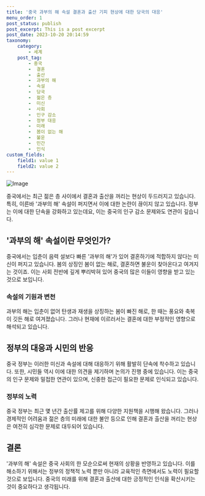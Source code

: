 ```yaml
---
title: '중국 과부의 해 속설 결혼과 출산 기피 현상에 대한 당국의 대응'
menu_order: 1
post_status: publish
post_excerpt: This is a post excerpt
post_date: 2023-10-20 20:14:59
taxonomy:
    category:
        - 세계
    post_tag:
        - 중국
        -  결혼
        -  출산
        -  과부의 해
        -  속설
        -  당국
        -  젊은 층
        -  미신
        -  사회
        -  인구 감소
        -  정부 대응
        -  미래
        -  봄이 없는 해
        -  불운
        -  민간
        -  인식
custom_fields:
    field1: value 1
    field2: value 2
---
```


![Image](https://imgnews.pstatic.net/image/030/2024/02/06/0003179517_001_20240206195209556.jpg?type=w647)


중국에서는 최근 젊은 층 사이에서 결혼과 출산을 꺼리는 현상이 두드러지고 있습니다. 특히, 이른바 '과부의 해' 속설이 퍼지면서 이에 대한 논란이 끊이지 않고 있습니다. 정부는 이에 대한 단속을 강화하고 있는데요, 이는 중국의 인구 감소 문제와도 연관이 깊습니다.

## '과부의 해' 속설이란 무엇인가?
중국에서는 입춘이 음력 설보다 빠른 '과부의 해'가 있어 결혼하기에 적합하지 않다는 미신이 퍼지고 있습니다. 봄의 상징인 봄이 없는 해로, 결혼하면 불운이 찾아온다고 여겨지는 것이죠. 이는 사회 전반에 깊게 뿌리박혀 있어 중국의 많은 이들이 영향을 받고 있는 것으로 보입니다.

### 속설의 기원과 변천
과부의 해는 입춘이 없어 탄생과 재생을 상징하는 봄이 빠진 해로, 한 때는 풍요와 축복이 깃든 해로 여겨졌습니다. 그러나 현재에 이르러서는 결혼에 대한 부정적인 영향으로 해석되고 있습니다.

## 정부의 대응과 시민의 반응
중국 정부는 이러한 미신과 속설에 대해 대응하기 위해 활발히 단속에 착수하고 있습니다. 또한, 시민들 역시 이에 대한 의견을 제기하며 논의가 진행 중에 있습니다. 이는 중국의 인구 문제와 밀접한 연관이 있으며, 신중한 접근이 필요한 문제로 인식되고 있습니다.

### 정부의 노력
중국 정부는 최근 몇 년간 출산률 제고를 위해 다양한 지원책을 시행해 왔습니다. 그러나 경제적인 어려움과 젊은 층의 미래에 대한 불안 등으로 인해 결혼과 출산을 꺼리는 현상은 여전히 심각한 문제로 대두되어 있습니다.

## 결론
'과부의 해' 속설은 중국 사회의 한 모순으로써 현재의 상황을 반영하고 있습니다. 이를 해소하기 위해서는 정부의 정책적 노력 뿐만 아니라 교육적인 측면에서도 노력이 필요할 것으로 보입니다. 중국의 미래를 위해 결혼과 출산에 대한 긍정적인 인식을 확산시키는 것이 중요하다고 생각됩니다.
